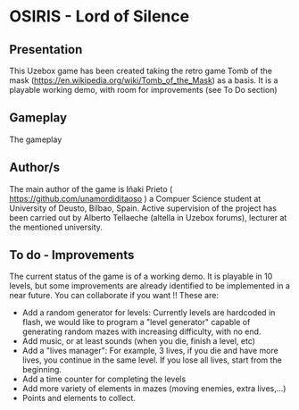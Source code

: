 # OSIRIS - Lord of Silence

## Presentation

This Uzebox game has been created taking the retro game Tomb of the mask (https://en.wikipedia.org/wiki/Tomb_of_the_Mask) as a basis. It is a playable working demo,
with room for improvements (see To Do section)
  
## Gameplay

The gameplay 

## Author/s

The main author of the game is Iñaki Prieto ( https://github.com/unamordiditaoso ) a Compuer Science student at University of Deusto, Bilbao, Spain.
Active supervision of the project has been carried out by Alberto Tellaeche (altella in Uzebox forums), lecturer at the mentioned university.

## To do - Improvements

The current status of the game is of a working demo. It is playable in 10 levels, but some improvements are already identified to be implemented in a near future.
You can collaborate if you want !!
These are:
- Add a random generator for levels: Currently levels are hardcoded in flash, we would like to program a "level generator" capable of generating random mazes with increasing difficulty, with no end.
- Add music, or at least sounds (when you die, finish a level, etc)
- Add a "lives manager": For example, 3 lives, if you die and have more lives, you continue in the same level. If you lose all lives, start from the beginning.
- Add a time counter for completing the levels
- Add more variety of elements in mazes (moving enemies, extra lives,...)
- Points and elements to collect.
  
